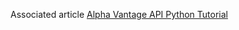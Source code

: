 Associated article [Alpha Vantage API Python Tutorial](https://analyzingalpha.com/alpha-vantage-api-python-tutorial)
